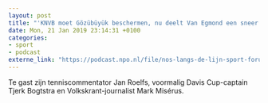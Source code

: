 ```yaml
---
layout: post
title: "'KNVB moet Gözübüyük beschermen, nu deelt Van Egmond een sneer uit'"
date: Mon, 21 Jan 2019 23:14:31 +0100
categories: 
- sport 
- podcast 
externe_link: "https://podcast.npo.nl/file/nos-langs-de-lijn-sport-forum/3721/content.omroep.nl/portal/podcast/nporadio1/nos-langs-de-lijn-sport-forum/2019/01/nporadio1_nos-langs-de-lijn-sport-forum_20190121_sportforum-knvb-moet-gozubuyuk-beschermen-nu-deelt-van-egmond-een-sneer-uit_S4DICJ.mp3"
---
```


Te gast zijn tenniscommentator Jan Roelfs, voormalig Davis Cup-captain Tjerk Bogtstra en Volkskrant-journalist Mark Misérus.
